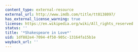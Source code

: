 ```yaml
---
content_type: external-resource
external_url: http://www.imdb.com/title/tt0138097/
has_external_license_warning: true
license: https://en.wikipedia.org/wiki/All_rights_reserved
status: ''
title: '*Shakespeare in Love*'
uid: 1df882e4-7094-4f50-905c-13164fa15b1e
wayback_url: ''
---
```


